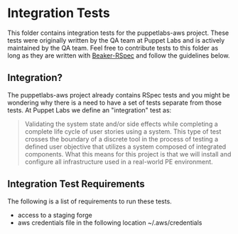 Integration Tests
========================

This folder contains integration tests for the puppetlabs-aws project. These tests were originally written by the QA team at Puppet Labs and is actively maintained by the QA team. Feel free to contribute tests to this folder as long as they are written with [Beaker-RSpec](https://github.com/puppetlabs/beaker-rspec) and follow the guidelines below.

## Integration?

The puppetlabs-aws project already contains RSpec tests and you might be wondering why there is a need to have a set of tests separate from those tests. At Puppet Labs we define an "integration" test as:

>Validating the system state and/or side effects while completing a complete life cycle of user stories using a system. This type of test crosses the boundary of a discrete tool in the process of testing a defined user objective that utilizes a system composed of integrated components.  What this means for this project is that we will install and configure all infrastructure used in a real-world PE environment.

## Integration Test Requirements
The following is a list of requirements to run these tests.
* access to a staging forge
* aws credentials file in the following location ~/.aws/credentials

